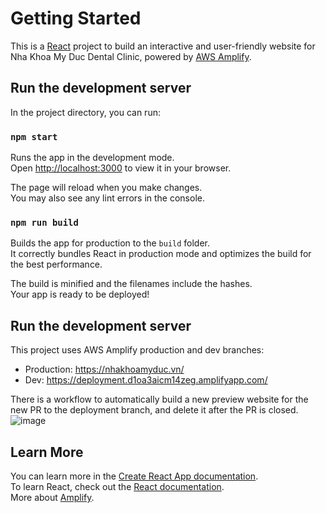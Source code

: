 # Getting Started

This is a [React](https://github.com/facebook/create-react-app) project to build an interactive and user-friendly website for Nha Khoa My Duc Dental Clinic, powered by [AWS Amplify](https://aws.amazon.com/amplify/).

## Run the development server

In the project directory, you can run:

### `npm start`

Runs the app in the development mode.\
Open [http://localhost:3000](http://localhost:3000) to view it in your browser.

The page will reload when you make changes.\
You may also see any lint errors in the console.

### `npm run build`

Builds the app for production to the `build` folder.\
It correctly bundles React in production mode and optimizes the build for the best performance.

The build is minified and the filenames include the hashes.\
Your app is ready to be deployed!

## Run the development server
This project uses AWS Amplify production and dev branches:
- Production: https://nhakhoamyduc.vn/
- Dev: https://deployment.d1oa3aicm14zeg.amplifyapp.com/

There is a workflow to automatically build a new preview website for the new PR to the deployment branch, and delete it after the PR is closed.
![image](https://github.com/user-attachments/assets/e9aed12c-3f1a-4f24-874a-f3ab9d58e500)


## Learn More

You can learn more in the [Create React App documentation](https://facebook.github.io/create-react-app/docs/getting-started).\
To learn React, check out the [React documentation](https://reactjs.org/).\
More about [Amplify](https://aws.amazon.com/amplify/).
